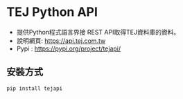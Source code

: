TEJ Python API
===============
* 提供Python程式語言界接 REST API取得TEJ資料庫的資料。
* 說明網頁: https://api.tej.com.tw
* Pypi : https://pypi.org/project/tejapi/

安裝方式
------------
`pip install tejapi`
